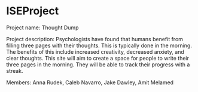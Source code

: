 # ISEProject
Project name: Thought Dump   


Project description:
Psychologists have found that humans benefit from filling three pages with their thoughts. This is typically done in the morning. The benefits of this include increased creativity, decreased anxiety, and clear thoughts.  This site will aim to create a space for people to write their three pages in the morning. They will be able to track their progress with a streak.


Members: Anna Rudek, Caleb Navarro, Jake Dawley, Amit Melamed
